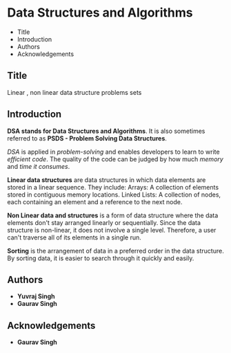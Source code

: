 # Data Structures and Algorithms
 
 - Title
 - Introduction
 - Authors
 - Acknowledgements


## Title

Linear , non linear data structure problems sets

## Introduction

**DSA stands for Data Structures and Algorithms**.
It is also sometimes referred to as **PSDS - Problem Solving Data Structures**. 

*DSA* is applied in *problem-solving* and enables developers to learn to write *efficient code*. The quality of the code can be judged by how much *memory* and *time it consumes*.

**Linear data structures** are data structures in which data elements are stored in a linear sequence. They include: Arrays: A collection of elements stored in contiguous memory locations. Linked Lists: A collection of nodes, each containing an element and a reference to the next node.

**Non Linear data and structures** is a form of data structure where the data elements don't stay arranged linearly or sequentially. Since the data structure is non-linear, it does not involve a single level. Therefore, a user can't traverse all of its elements in a single run.

**Sorting** is the arrangement of data in a preferred order in the data structure. By sorting data, it is easier to search through it quickly and easily.

## Authors

 - **Yuvraj Singh**
 - **Gaurav Singh**

## Acknowledgements
 
 - **Gaurav Singh**
